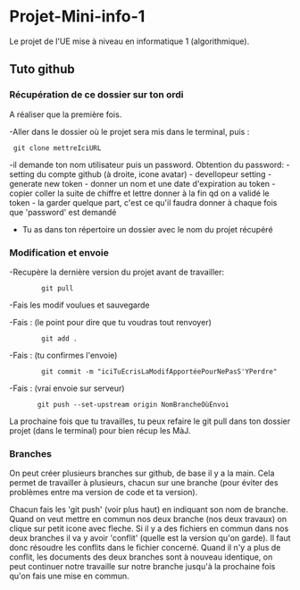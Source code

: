 # Projet-Mini-info-1
Le projet de l'UE mise à niveau en informatique 1 (algorithmique).

## Tuto github
### Récupération de ce dossier sur ton ordi

A réaliser que la première fois.

 -Aller dans le dossier où le projet sera mis dans le terminal, puis :
 
     git clone mettreIciURL
 
 -il demande ton nom utilisateur puis un password. Obtention du password:
                                                   - setting du compte github (à droite, icone avatar)
                                                    - devellopeur setting 
                                                    - generate new token
                                                    - donner un nom et une date d'expiration au token
                                                    - copier coller la suite de chiffre et lettre donner à la fin qd on a validé le token
                                                    - la garder quelque part, c'est ce qu'il faudra donner à chaque fois que 'password' est demandé
- Tu as dans ton répertoire un dossier avec le nom du projet récupéré

### Modification et envoie

-Recupère la dernière version du projet avant de travailler: 

            git pull
            
-Fais les modif voulues et sauvegarde

-Fais : (le point pour dire que tu voudras tout renvoyer)

            git add .               
 
-Fais : (tu confirmes l'envoie)

            git commit -m "iciTuEcrisLaModifApportéePourNePasS'YPerdre"       

-Fais : (vrai envoie sur serveur)

           git push --set-upstream origin NomBrancheOùEnvoi                       


La  prochaine fois que tu travailles, tu peux refaire le git pull dans ton dossier projet (dans le terminal) pour bien récup les MàJ.

### Branches

  On peut créer plusieurs branches sur github, de base il y a la main. Cela permet de travailler à plusieurs, chacun sur une branche (pour éviter des   problèmes entre ma version de code et ta version).

Chacun fais les 'git push' (voir plus haut) en indiquant son nom de branche.
Quand on veut mettre en commun nos deux branche (nos deux travaux) on clique sur petit icone avec fleche.
Si il y a des fichiers en commun dans nos deux branches il va y avoir 'conflit' (quelle est la version qu'on garde). Il faut donc résoudre les conflits dans le fichier concerné.
Quand il n'y a plus de conflit, les documents des deux branches sont à nouveau identique, on peut continuer notre travaille sur notre branche jusqu'à la prochaine fois qu'on fais une mise en commun.
